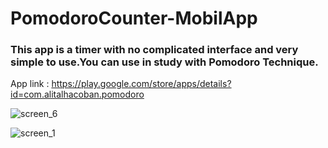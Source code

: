 # PomodoroCounter-MobilApp


### This app is a timer with no complicated interface and very simple to use.You can use in study with Pomodoro Technique.

App link : https://play.google.com/store/apps/details?id=com.alitalhacoban.pomodoro


![screen_6](https://user-images.githubusercontent.com/64840495/129447215-36ad44a7-7d21-46be-9d57-36f2981bdc56.png)

![screen_1](https://user-images.githubusercontent.com/64840495/129447342-064f8604-c23d-4d55-a39c-e251de976c04.png)



